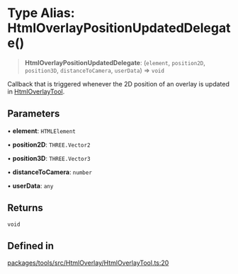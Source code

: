 # Type Alias: HtmlOverlayPositionUpdatedDelegate()

> **HtmlOverlayPositionUpdatedDelegate**: (`element`, `position2D`, `position3D`, `distanceToCamera`, `userData`) => `void`

Callback that is triggered whenever the 2D position of an overlay is updated
in [HtmlOverlayTool](../classes/HtmlOverlayTool.md).

## Parameters

• **element**: `HTMLElement`

• **position2D**: `THREE.Vector2`

• **position3D**: `THREE.Vector3`

• **distanceToCamera**: `number`

• **userData**: `any`

## Returns

`void`

## Defined in

[packages/tools/src/HtmlOverlay/HtmlOverlayTool.ts:20](https://github.com/cognitedata/reveal/blob/2acd9d17229d2bc8e309653b4d6a39ad941e44f1/viewer/packages/tools/src/HtmlOverlay/HtmlOverlayTool.ts#L20)
